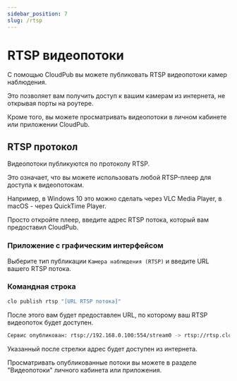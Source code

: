 ```yaml
---
sidebar_position: 7
slug: /rtsp
---
```


# RTSP видеопотоки

С помощью CloudPub вы можете публиковать RTSP видеопотоки камер наблюдения.

Это позволяет вам получить доступ к вашим камерам из интернета, не открывая порты на роутере.

Кроме того, вы можете просматривать видеопотоки в личном кабинете или приложении CloudPub.

## RTSP протокол

Видеопотоки публикуются по протоколу RTSP.

Это означает, что вы можете использовать любой RTSP-плеер для доступа к видеопотокам.

Например, в Windows 10 это можно сделать через VLC Media Player, в macOS - через QuickTime Player.

Просто откройте плеер, введите адрес RTSP потока, который вам предоставил CloudPub.


### Приложение с графическим интерфейсом

Выберите тип публикации `Камера наблюдения (RTSP)` и введите URL вашего RTSP потока.

### Командная строка

```bash
clo publish rtsp "[URL RTSP потока]"
```

После этого вам будет предоставлен URL, по которому ваш RTSP видеопоток будет доступен.

```bash
Сервис опубликован: rtsp://192.168.0.100:554/stream0 -> rtsp://rtsp.cloudpub.ru:51243/stream0
```

Указанный после стрелки адрес будет доступен из интернета.

Просматривать опубликованные потоки вы можете в разделе "Видеопотоки" личного кабинета или приложения.
